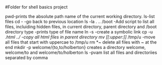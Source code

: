 #Folder for shell basics project

pwd-prints the absolute path name of the current working directory.
ls-list files
cd - -go back to previous location
ls -la . .. /boot -Add script to list all files, incluiding hidden files, in current directory, parent directory and /boot directory
type -prints type of file name
ln -s <location> <name> -create a symbolic link
cp -u *.html ../ -copy all html files in parent directory
mv [[:upper:]]* /tmp/u -move all files that start with uppercae to /tmp/u
rm *~ delete all files with ~ at the end
mkdir -p welcome/{to,to/holberton} creates a directory welcome, welcome/to and welcome/to/holberton
ls -pvam list all files and directoriies separated by comma
